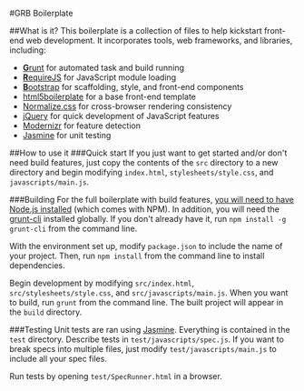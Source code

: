 #GRB Boilerplate

##What is it?
This boilerplate is a collection of files to help kickstart front-end web
development. It incorporates tools, web frameworks, and libraries, including:

- [**G**runt][1] for automated task and build running
- [**R**equireJS][2] for JavaScript module loading
- [**B**ootstrap][3] for scaffolding, style, and front-end components
- [html5boilerplate][4] for a base front-end template
- [Normalize.css][5] for cross-browser rendering consistency
- [jQuery][6] for quick development of JavaScript features
- [Modernizr][7] for feature detection
- [Jasmine][8] for unit testing

##How to use it
###Quick start
If you just want to get started and/or don't need build features, just copy
the contents of the `src` directory to a new directory and begin modifying
`index.html`, `stylesheets/style.css`, and `javascripts/main.js`.

###Building
For the full boilerplate with build features, [you will need to have Node.js
installed][9] (which comes with NPM). In addition, you will need the
[grunt-cli][10] installed globally. If you don't already have it, run
`npm install -g grunt-cli` from the command line.

With the environment set up, modify `package.json` to include the name of your
project. Then, run `npm install` from the command line to install dependencies.

Begin development by modifying `src/index.html`, `src/stylesheets/style.css`,
and `src/javascripts/main.js`. When you want to build, run `grunt` from the
command line. The built project will appear in the `build` directory.

###Testing
Unit tests are ran using [Jasmine][8]. Everything is contained in the `test`
directory. Describe tests in `test/javascripts/spec.js`. If you want to break
specs into multiple files, just modify `test/javascripts/main.js` to include
all your spec files.

Run tests by opening `test/SpecRunner.html` in a browser.

[1]: http://gruntjs.com
[2]: http://requirejs.org/
[3]: http://twitter.github.com/bootstrap/
[4]: http://html5boilerplate.com/
[5]: http://necolas.github.com/normalize.css/
[6]: http://jquery.com/
[7]: http://modernizr.com/
[8]: https://jasmine.github.io/
[9]: http://nodejs.org/download/
[10]: https://github.com/gruntjs/grunt-cli
